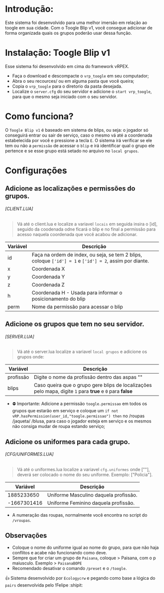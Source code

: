# Introdução:

Este sistema foi desenvolvido para uma melhor imersão em relação ao toogle em sua cidade. Com o Toogle Blip v1, você consegue adicionar de forma organizada quais os grupos poderão usar dessa função.

# Instalação: Toogle Blip v1

Esse sistema foi desenvolvido em cima do framework vRPEX.

- Faça o download e descompacte o ```vrp_toogle``` em seu computador;
- Abra o seu recources/ ou em alguma pasta que você queira;
- Copia o ```vrp_toogle``` para o diretorio da pasta desejada.
- Localize o ```server.cfg``` do seu servidor e adicione o ```start vrp_toogle```, para que o mesmo seja iniciado com o seu servidor.

# Como funciona?

O ```Toogle Blip v1``` é baseado em sistema de blips, ou seja: o jogador só conseguirá entrar ou sair de serviço, caso o mesmo vá até a coordenada estabelecida por você e pressione a tecla ```E```.
O sistema irá verificar se ele tem ou não a ```permissão``` de acessar o ```blip``` e irá identificar qual o grupo ele pertence e se esse grupo está setado no arquivo no ```local grupos```.

# Configurações

## Adicione as localizações e permissões do grupos.

###### [CLIENT.LUA]
> Vá até o client.lua e localize a variavel ```locais``` em seguida insira o [id], seguido da coodenada odne ficará o blip e no final a permissão para acesso naquela coordenada que você acabou de adicionar.

|         Variável       |         Descrição        |
|---|---|
| id  |  Faça na ordem de index, ou seja, se tem 2 blips, coloque ```['id'] = 1``` e ```['id'] = 2```, assim por diante.  |
| x  |  Coordenada X  |
| y  |  Coordenada Y  |
| z  |  Coordenada Z  |
| h  |  Coordenada H - Usada para informar o posicionamento do blip  |
| perm  |  Nome da permissão para acessar o blip  |

## Adicione os grupos que tem no seu servidor.

###### [SERVER.LUA]
> Vá até o server.lua localize a variavel ```local grupos``` e adicione os grupos onde:

|         Variável       |         Descrição        |
|---|---|
| profissão  |  Digite o nome da profissão dentro das aspas ""  |
| blips  |  Caso queira que o grupo gere blips de localizações pelo mapa, digite ```1``` para **true** e ```0``` para **false**  |

- ⛔ Importante: Adicione a permissão ```toogle.permissao``` em todos os grupos que estarão em serviço e coloque um ```if not vRP.hasPermission(user_id,"toogle.permissao") then``` no /roupas /jaqueta/ /blusa, para caso o jogador esteja em serviço e os mesmos não consiga mudar de roupa estando serviço;

## Adicione os uniformes para cada grupo.

###### [CFG/UNIFORMES.LUA]
> Vá até o uniformes.lua localize a variavel ```cfg.uniformes``` onde [""], deverá ser colocado o nome do seu uniforme. Exemplo: ["Policia"].

|         Variável       |         Descrição        |
|---|---|
| 1885233650  |  Uniforme Masculino daquela profissão.  |
| -1667301416  |  Uniforme Feminino daquela profissão.  |

- A numeração das roupas, normalmente você encontra no script do ```/vroupas```.

## Observações

- Coloque o nome do uniforme igual ao nome do grupo, para que não haja conflitos e acabe não funcionando como deve.
- Sempre que for criar um grupo de ```Paisana```, coloque > Paisana, com o p maiusculo. Exemplo > ```PaisanaBOPE```
- Recomendado desativar o comando ```/preset``` e o ```/toogle```.

:+1: Sistema  desenvolvido por ```Ecologycrw``` e pegando como base a lógica do ```pairs``` desenvolvida pelo !Felipe :shipit:

